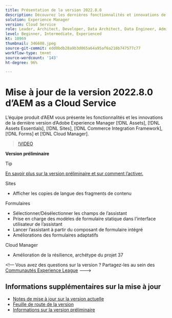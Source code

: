 ```yaml
---
title: Présentation de la version 2022.8.0
description: Découvrez les dernières fonctionnalités et innovations de la version 2022.8.0 d’Adobe Experience Manager  [!DNL Assets Essentials], [!DNL Sites], [!DNL Screens], [!DNL Forms]  et  [!DNL Cloud Foundation].
solution: Experience Manager
version: Cloud Service
role: Leader, Architect, Developer, Data Architect, Data Engineer, Admin, User
level: Beginner, Intermediate, Experienced
kt: 10969
thumbnail: 346608.jpeg
source-git-commit: edd0bdb28a9b3d065a64a95af6a216b747577c77
workflow-type: tm+mt
source-wordcount: '143'
ht-degree: 96%

---
```


# Mise à jour de la version 2022.8.0 d’AEM as a Cloud Service

L’équipe produit d’AEM vous présente les fonctionnalités et les innovations de la dernière version d’Adobe Experience Manager [!DNL Assets], [!DNL Assets Essentials], [!DNL Sites], [!DNL Commerce Integration Framework], [!DNL Forms] et [!DNL Cloud Manager].

>[!VIDEO](https://video.tv.adobe.com/v/346608/?quality=12&learn=on)

**Version préliminaire**

>[!TIP]
>
>[En savoir plus sur la version préliminaire et sur comment l’activer.](https://experienceleague.adobe.com/docs/experience-manager-cloud-service/content/release-notes/prerelease.html?lang=fr)

Sites

* Afficher les copies de langue des fragments de contenu

Formulaires

* Sélectionner/Désélectionner les champs de l’assistant
* Prise en charge des modèles de formulaire statique dans l’interface utilisateur de l’assistant
* Lancer l’assistant à partir du composant de formulaire intégré
* Améliorations des formulaires adaptatifs

Cloud Manager

* Amélioration de la résilience, archétype du projet 37

&lt;!— Vous avez des questions sur la version ?  Partagez-les au sein des [Communautés Experience League](https://adobe.ly/3paYDAo) --->

## Informations supplémentaires sur la mise à jour

* [Notes de mise à jour sur la version actuelle](https://experienceleague.adobe.com/docs/experience-manager-cloud-service/content/release-notes/home.html?lang=fr)
* [Feuille de route de la version](https://experienceleague.adobe.com/docs/experience-manager-release-information/aem-release-updates/update-releases-roadmap.html?lang=fr)
* [Informations sur la version préliminaire](https://experienceleague.adobe.com/docs/experience-manager-cloud-service/content/release-notes/prerelease.html?lang=fr)
